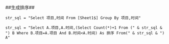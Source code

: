 ﻿
##生成排序##

	str_sql = "Select 项目,时间 From [Sheet1$] Group By 项目,时间"

	str_sql = "Select A.项目,A.时间,(Select Count(*)+1 From (" & str_sql & ") B Where B.项目=A.项目 And B.时间<A.时间) As 排序 From(" & str_sql & ") A"
